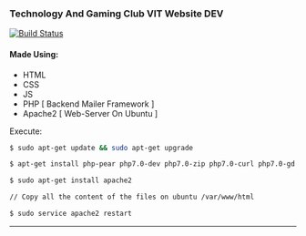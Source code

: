 ### Technology And Gaming Club VIT Website DEV

[![Build Status](https://travis-ci.org/joemccann/dillinger.svg?branch=master)](https://www.facebook.com/tagvitu/)
#### Made Using:
- HTML
- CSS
- JS
- PHP [ Backend Mailer Framework ]
- Apache2 [ Web-Server On Ubuntu ]

Execute:
```sh
$ sudo apt-get update && sudo apt-get upgrade

$ apt-get install php-pear php7.0-dev php7.0-zip php7.0-curl php7.0-gd php7.0-mysql php7.0-mcrypt php7.0-xml libapache2-mod-php7.0

$ sudo apt-get install apache2

// Copy all the content of the files on ubuntu /var/www/html

$ sudo service apache2 restart
```
--------------------------------------------------------------------------------------------------
